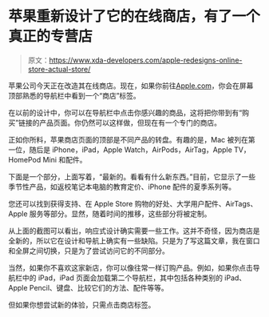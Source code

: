 # 苹果重新设计了它的在线商店，有了一个真正的专营店

> 原文：<https://www.xda-developers.com/apple-redesigns-online-store-actual-store/>

苹果公司今天正在改造其在线商店。现在，如果你前往[Apple.com](https://www.apple.com/)，你会在屏幕顶部熟悉的导航栏中看到一个“商店”标签。

在以前的设计中，你可以在导航栏中点击你感兴趣的商品，这将把你带到有“购买”链接的产品页面。你仍然可以这样做，但现在有一个专门的商店。

正如你所料，苹果商店页面的顶部是不同产品的转盘。有趣的是，Mac 被列在第一位，随后是 iPhone，iPad，Apple Watch，AirPods，AirTag，Apple TV，HomePod Mini 和配件。

下面是一个部分，上面写着，“最新的。看看有什么新东西。”目前，它显示了一些季节性产品，如返校笔记本电脑的教育定价、iPhone 配件的夏季系列等。

您还可以找到获得支持、在 Apple Store 购物的好处、大学用户配件、AirTags、Apple 服务等部分。显然，随着时间的推移，这些部分将被定制。

从上面的截图可以看出，响应式设计确实需要一些工作。这并不奇怪，因为商店是全新的，所以它在设计和导航上确实有一些缺陷。只是为了写这篇文章，我在窗口和全屏之间切换，只是为了尝试访问它的不同部分。

当然，如果你不喜欢这家新店，你可以像往常一样订购产品。例如，如果你点击导航栏中的 iPad，iPad 页面会加载第二个导航栏，其中包括各种类别的 iPad、Apple Pencil、键盘、比较它们的方法、配件等等。

但如果你想尝试新的体验，只需点击商店标签。